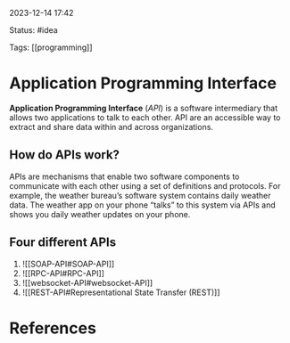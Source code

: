 2023-12-14 17:42

Status: #idea

Tags: [[programming]]

# Application Programming Interface
**Application Programming Interface** (_API_) is a software intermediary that allows two applications to talk to each other. API are an accessible way to extract and share data within and across organizations.

## How do APIs work?
APIs are mechanisms that enable two software components to communicate with each other using a set of definitions and protocols. For example, the weather bureau’s software system contains daily weather data. The weather app on your phone “talks” to this system via APIs and shows you daily weather updates on your phone.

## Four different APIs
1. ![[SOAP-API#SOAP-API]]
2. ![[RPC-API#RPC-API]]
3. ![[websocket-API#websocket-API]]
4. ![[REST-API#Representational State Transfer (REST)]]



# References
